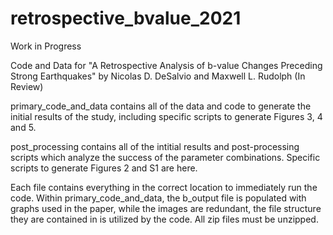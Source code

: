 # retrospective_bvalue_2021
Work in Progress

Code and Data for "A Retrospective Analysis of b-value Changes Preceding Strong Earthquakes" by Nicolas D. DeSalvio and Maxwell L. Rudolph (In Review)

primary_code_and_data contains all of the data and code to generate the initial results of the study, including specific scripts to generate Figures 3, 4 and 5.

post_processing contains all of the intitial results and post-processing scripts which analyze the success of the parameter combinations. Specific scripts to generate Figures 2 and S1 are here.

Each file contains everything in the correct location to immediately run the code.
Within primary_code_and_data, the b_output file is populated with graphs used in the paper, while the images are redundant, the file structure they are contained in is utilized by the code.
All zip files must be unzipped.
